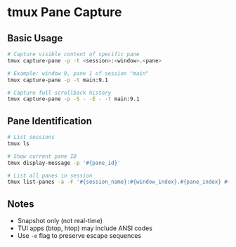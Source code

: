 # tmux Pane Capture

## Basic Usage

```bash
# Capture visible content of specific pane
tmux capture-pane -p -t <session>:<window>.<pane>

# Example: window 9, pane 1 of session "main"
tmux capture-pane -p -t main:9.1

# Capture full scrollback history
tmux capture-pane -p -S - -E - -t main:9.1
```

## Pane Identification

```bash
# List sessions
tmux ls

# Show current pane ID
tmux display-message -p '#{pane_id}'

# List all panes in session
tmux list-panes -a -F '#{session_name}:#{window_index}.#{pane_index} #{pane_id}'
```

## Notes

- Snapshot only (not real-time)
- TUI apps (btop, htop) may include ANSI codes
- Use `-e` flag to preserve escape sequences
